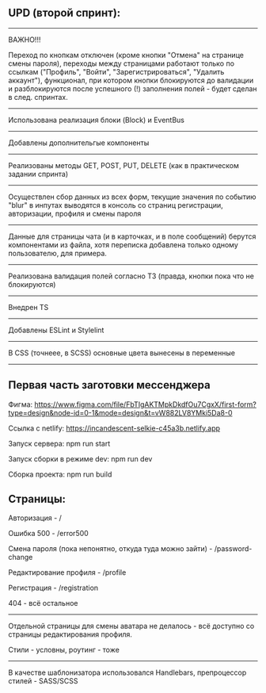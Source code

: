 ## UPD (второй спринт): 


***

ВАЖНО!!!

Переход по кнопкам отключен (кроме кнопки "Отмена" на странице смены пароля), переходы между страницами работают только по ссылкам ("Профиль", "Войти", "Зарегистрироваться", "Удалить аккаунт"), функционал, при котором кнопки блокируются до валидации и разблокируются после успешного (!) заполнения полей - будет сделан в след. спринтах.


***

Использована реализация блоки (Block) и EventBus 

***

Добавлены дополнительгые компоненты

***

Реализованы методы GET, POST, PUT, DELETE (как в практическом задании спринта)

***

Осуществлен сбор данных из всех форм, текущие значения по событию "blur" в инпутах выводятся в консоль со страниц регистрации, авторизации, профиля и смены пароля

***

Данные для страницы чата (и в карточках, и в поле сообщений) берутся компонентами из файла, хотя переписка добавлена только одному пользователю, для примера.

***

Реализована валидация полей согласно ТЗ (правда, кнопки пока что не блокируются)

***

Внедрен TS

***

Добавлены ESLint и Stylelint

***

В CSS (точнеее, в SCSS) основные цвета вынесены в переменные


***

## Первая часть заготовки мессенджера

Фигма: https://www.figma.com/file/FbTIgAKTMpkDkdfOu7CgxX/first-form?type=design&node-id=0-1&mode=design&t=vW882LV8YMki5Da8-0

Ссылка с netlify: https://incandescent-selkie-c45a3b.netlify.app

Запуск сервера: npm run start

Запуск сборки в режиме dev: npm run dev

Сборка проекта: npm run build

## Страницы: 

Авторизация - / 

Ошибка 500 - /error500

Смена пароля (пока непонятно, откуда туда можно зайти) - /password-change

Редактирование профиля - /profile 

Регистрация - /registration 

404 - всё остальное

***

Отдельной страницы для смены аватара не делалось - всё доступно со страницы редактирования профиля.

Стили - условны, роутинг - тоже 

***

В качестве шаблонизатора использовался Handlebars, препроцессор стилей - SASS/SCSS

